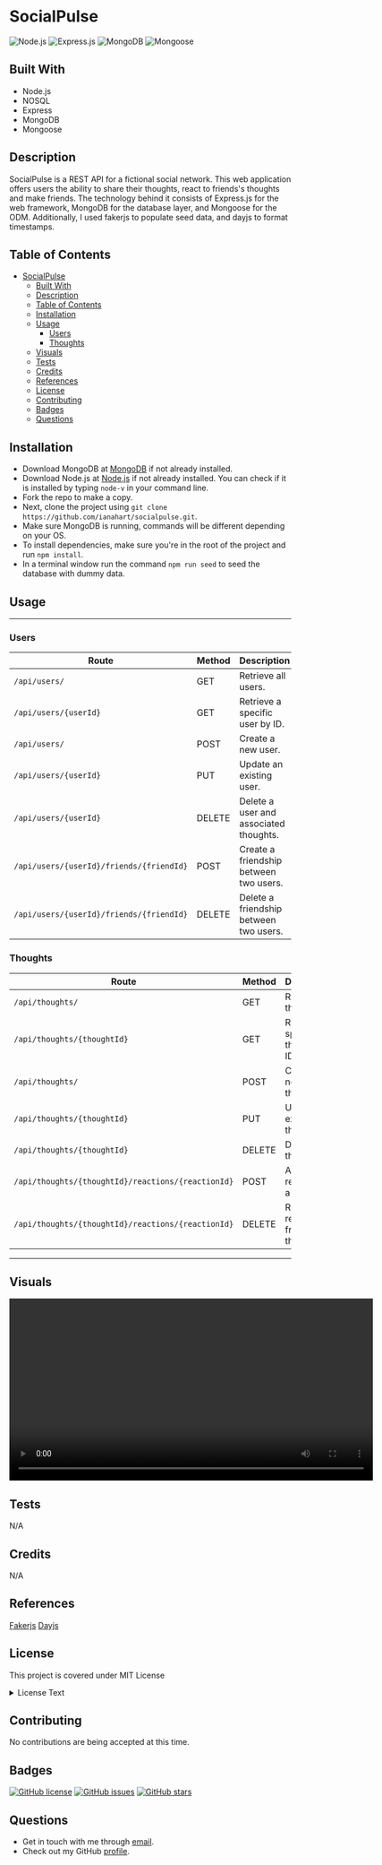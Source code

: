 # SocialPulse

![Node.js](https://camo.githubusercontent.com/85cba226a1290d078f1a437aa87cb872a5bdb30037fa96b8afcddf163cd5b328/68747470733a2f2f696d672e736869656c64732e696f2f7374617469632f76313f7374796c653d666f722d7468652d6261646765266d6573736167653d4e6f64652e6a7326636f6c6f723d333339393333266c6f676f3d4e6f64652e6a73266c6f676f436f6c6f723d464646464646266c6162656c3d)
![Express.js](https://camo.githubusercontent.com/dd688eaaa262ca0022a159962f55bfd35cababef5df983fb2b3c136e62256b5e/68747470733a2f2f696d672e736869656c64732e696f2f7374617469632f76313f7374796c653d666f722d7468652d6261646765266d6573736167653d4578707265737326636f6c6f723d303030303030266c6f676f3d45787072657373266c6f676f436f6c6f723d464646464646266c6162656c3d)
![MongoDB](https://camo.githubusercontent.com/57336fa2867efa094d65d48d3122413cf1aca60e77c77ebad92705a98d29f249/68747470733a2f2f696d672e736869656c64732e696f2f7374617469632f76313f7374796c653d666f722d7468652d6261646765266d6573736167653d4d6f6e676f444226636f6c6f723d343741323438266c6f676f3d4d6f6e676f4442266c6f676f436f6c6f723d464646464646266c6162656c3d)
![Mongoose](https://camo.githubusercontent.com/526fab277c42e1279d7d5e9b8aa9e959c07e7e58acdf64878127eff498863366/68747470733a2f2f696d672e736869656c64732e696f2f7374617469632f76313f7374796c653d666f722d7468652d6261646765266d6573736167653d4d6f6e676f6f736526636f6c6f723d383830303030266c6f676f3d4d6f6e676f6f7365266c6f676f436f6c6f723d464646464646266c6162656c3d)

## Built With

- Node.js
- NOSQL
- Express
- MongoDB
- Mongoose

## Description

SocialPulse is a REST API for a fictional social network. This web application offers users the ability to share their thoughts, react to friends's thoughts and make friends. The technology behind it consists of Express.js for the web framework, MongoDB for the database layer, and Mongoose for the ODM. Additionally, I used fakerjs to populate seed data, and dayjs to format timestamps.

## Table of Contents

- [SocialPulse](#socialpulse)
  - [Built With](#built-with)
  - [Description](#description)
  - [Table of Contents](#table-of-contents)
  - [Installation](#installation)
  - [Usage](#usage)
    - [Users](#users)
    - [Thoughts](#thoughts)
  - [Visuals](#visuals)
  - [Tests](#tests)
  - [Credits](#credits)
  - [References](#references)
  - [License](#license)
  - [Contributing](#contributing)
  - [Badges](#badges)
  - [Questions](#questions)

## Installation

- Download MongoDB at [MongoDB](https://www.mongodb.com/) if not already installed.
- Download Node.js at [Node.js](https://nodejs.org/en) if not already installed. You can check if it is installed by typing `node-v` in your command line.
- Fork the repo to make a copy.
- Next, clone the project using `git clone https://github.com/ianahart/socialpulse.git`.
- Make sure MongoDB is running, commands will be different depending on your OS.
- To install dependencies, make sure you're in the root of the project and run `npm install`.
- In a terminal window run the command `npm run seed` to seed the database with dummy data.

## Usage

---

### Users

| Route                                    | Method | Description                            |
| ---------------------------------------- | ------ | -------------------------------------- |
| `/api/users/`                            | GET    | Retrieve all users.                    |
| `/api/users/{userId}`                    | GET    | Retrieve a specific user by ID.        |
| `/api/users/`                            | POST   | Create a new user.                     |
| `/api/users/{userId}`                    | PUT    | Update an existing user.               |
| `/api/users/{userId}`                    | DELETE | Delete a user and associated thoughts. |
| `/api/users/{userId}/friends/{friendId}` | POST   | Create a friendship between two users. |
| `/api/users/{userId}/friends/{friendId}` | DELETE | Delete a friendship between two users. |

### Thoughts

| Route                                              | Method | Description                        |
| -------------------------------------------------- | ------ | ---------------------------------- |
| `/api/thoughts/`                                   | GET    | Retrieve all thoughts.             |
| `/api/thoughts/{thoughtId}`                        | GET    | Retrieve a specific thought by ID. |
| `/api/thoughts/`                                   | POST   | Create a new thought.              |
| `/api/thoughts/{thoughtId}`                        | PUT    | Update an existing thought.        |
| `/api/thoughts/{thoughtId}`                        | DELETE | Delete a thought.                  |
| `/api/thoughts/{thoughtId}/reactions/{reactionId}` | POST   | Add a reaction to a thought.       |
| `/api/thoughts/{thoughtId}/reactions/{reactionId}` | DELETE | Remove a reaction from a thought.  |

---

## Visuals

<div>
  <video src="https://github.com/ianahart/socialpulse/assets/29121238/9a24f019-b94e-4b89-b538-829d314a229d" width="650" controls type="video/mp4" />
</div>

## Tests

N/A

## Credits

N/A

## References

[Fakerjs](https://fakerjs.dev/)
[Dayjs](https://day.js.org/)

## License

This project is covered under MIT License

<details>
  <summary>
    License Text
  </summary>

```

Copyright (c) 2024  Ian Hart

Permission is hereby granted, free of charge, to any person obtaining a copy
of this software and associated documentation files (the "Software"), to deal
in the Software without restriction, including without limitation the rights
to use, copy, modify, merge, publish, distribute, sublicense, and/or sell
copies of the Software, and to permit persons to whom the Software is
furnished to do so, subject to the following conditions:

The above copyright notice and this permission notice shall be included in all
copies or substantial portions of the Software.

THE SOFTWARE IS PROVIDED "AS IS", WITHOUT WARRANTY OF ANY KIND, EXPRESS OR
IMPLIED, INCLUDING BUT NOT LIMITED TO THE WARRANTIES OF MERCHANTABILITY,
FITNESS FOR A PARTICULAR PURPOSE AND NONINFRINGEMENT. IN NO EVENT SHALL THE
AUTHORS OR COPYRIGHT HOLDERS BE LIABLE FOR ANY CLAIM, DAMAGES OR OTHER
LIABILITY, WHETHER IN AN ACTION OF CONTRACT, TORT OR OTHERWISE, ARISING FROM,
OUT OF OR IN CONNECTION WITH THE SOFTWARE OR THE USE OR OTHER DEALINGS IN THE
SOFTWARE.

```

</details>

## Contributing

No contributions are being accepted at this time.

## Badges

[![GitHub license](https://img.shields.io/github/license/ianahart/socialpulse)](https://github.com/ianahart/socialpulse/blob/main/LICENSE)
[![GitHub issues](https://img.shields.io/github/issues/ianahart/socialpulse)](https://github.com/ianahart/socialpulse/issues)
[![GitHub stars](https://img.shields.io/github/stars/ianahart/socialpulse)](https://github.com/ianahart/socialpulse/stargazers)

## Questions

- Get in touch with me through [email](mailto:ianalexhart@gmail.com).
- Check out my GitHub [profile](https://github.com/ianahart).

